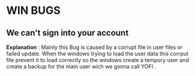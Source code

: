 # WIN BUGS

## We can't sign into your account 
  **Explanation** : Mainly this Bug is caused by a corrupt file in user files or failed update. When the windows trying to load the user data this corrput file prevent it to load correctly so the windows create a tempory user and create a backup for the main user wich we gonna call YOFI .
